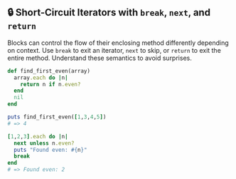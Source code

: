 ## 🔒 Short-Circuit Iterators with `break`, `next`, and `return`

Blocks can control the flow of their enclosing method differently depending on context. Use `break` to exit an iterator, `next` to skip, or `return` to exit the entire method. Understand these semantics to avoid surprises.

```ruby
def find_first_even(array)
  array.each do |n|
    return n if n.even?
  end
  nil
end

puts find_first_even([1,3,4,5])
# => 4

[1,2,3].each do |n|
  next unless n.even?
  puts "Found even: #{n}"
  break
end
# => Found even: 2
```